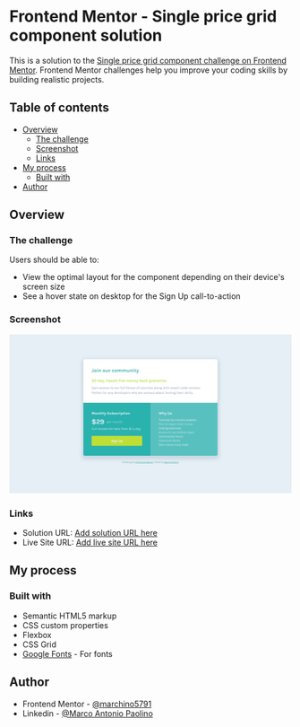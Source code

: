 # Frontend Mentor - Single price grid component solution

This is a solution to the [Single price grid component challenge on Frontend Mentor](https://www.frontendmentor.io/challenges/single-price-grid-component-5ce41129d0ff452fec5abbbc). Frontend Mentor challenges help you improve your coding skills by building realistic projects. 

## Table of contents

- [Overview](#overview)
  - [The challenge](#the-challenge)
  - [Screenshot](#screenshot)
  - [Links](#links)
- [My process](#my-process)
  - [Built with](#built-with)
- [Author](#author)

## Overview

### The challenge

Users should be able to:

- View the optimal layout for the component depending on their device's screen size
- See a hover state on desktop for the Sign Up call-to-action

### Screenshot

![Single Price Grid Component Screenshot](https://github.com/Marchino5791/Frontend-Mentor-Single-Price-Grid/blob/main/Screenshot%202023-01-03%2019.14.57.png)

### Links

- Solution URL: [Add solution URL here](https://your-solution-url.com)
- Live Site URL: [Add live site URL here](https://your-live-site-url.com)

## My process

### Built with

- Semantic HTML5 markup
- CSS custom properties
- Flexbox
- CSS Grid
- [Google Fonts](https://fonts.google.com/specimen/Karla) - For fonts

## Author

- Frontend Mentor - [@marchino5791](https://www.frontendmentor.io/profile/marchino5791)
- Linkedin - [@Marco Antonio Paolino](https://www.linkedin.com/in/marco-paolino/)
